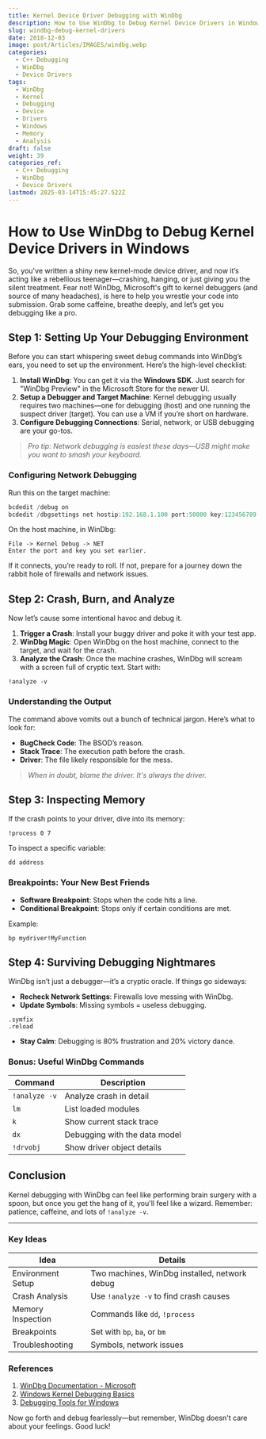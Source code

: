 ```yaml
---
title: Kernel Device Driver Debugging with WinDbg
description: How to Use WinDbg to Debug Kernel Device Drivers in Windows
slug: windbg-debug-kernel-drivers
date: 2018-12-03
image: post/Articles/IMAGES/windbg.webp
categories:
  - C++ Debugging
  - WinDbg
  - Device Drivers
tags:
  - WinDbg
  - Kernel
  - Debugging
  - Device
  - Drivers
  - Windows
  - Memory
  - Analysis
draft: false
weight: 39
categories_ref:
  - C++ Debugging
  - WinDbg
  - Device Drivers
lastmod: 2025-03-14T15:45:27.522Z
---
```

# How to Use WinDbg to Debug Kernel Device Drivers in Windows

So, you've written a shiny new kernel-mode device driver, and now it’s acting like a rebellious teenager—crashing, hanging, or just giving you the silent treatment. Fear not! WinDbg, Microsoft's gift to kernel debuggers (and source of many headaches), is here to help you wrestle your code into submission. Grab some caffeine, breathe deeply, and let’s get you debugging like a pro.

## Step 1: Setting Up Your Debugging Environment

Before you can start whispering sweet debug commands into WinDbg’s ears, you need to set up the environment. Here’s the high-level checklist:

1. **Install WinDbg**: You can get it via the **Windows SDK**. Just search for "WinDbg Preview" in the Microsoft Store for the newer UI.
2. **Setup a Debugger and Target Machine**: Kernel debugging usually requires two machines—one for debugging (host) and one running the suspect driver (target). You can use a VM if you’re short on hardware.
3. **Configure Debugging Connections**: Serial, network, or USB debugging are your go-tos.

> *Pro tip: Network debugging is easiest these days—USB might make you want to smash your keyboard.*

### Configuring Network Debugging

Run this on the target machine:

```powershell
bcdedit /debug on
bcdedit /dbgsettings net hostip:192.168.1.100 port:50000 key:123456789
```

On the host machine, in WinDbg:

```text
File -> Kernel Debug -> NET
Enter the port and key you set earlier.
```

If it connects, you’re ready to roll. If not, prepare for a journey down the rabbit hole of firewalls and network issues.

## Step 2: Crash, Burn, and Analyze

Now let’s cause some intentional havoc and debug it.

1. **Trigger a Crash**: Install your buggy driver and poke it with your test app.
2. **WinDbg Magic**: Open WinDbg on the host machine, connect to the target, and wait for the crash.
3. **Analyze the Crash**: Once the machine crashes, WinDbg will scream with a screen full of cryptic text. Start with:

```text
!analyze -v
```

### Understanding the Output

The command above vomits out a bunch of technical jargon. Here’s what to look for:

* **BugCheck Code**: The BSOD’s reason.
* **Stack Trace**: The execution path before the crash.
* **Driver**: The file likely responsible for the mess.

> *When in doubt, blame the driver. It's always the driver.*

## Step 3: Inspecting Memory

If the crash points to your driver, dive into its memory:

```text
!process 0 7
```

To inspect a specific variable:

```text
dd address
```

### Breakpoints: Your New Best Friends

* **Software Breakpoint**: Stops when the code hits a line.
* **Conditional Breakpoint**: Stops only if certain conditions are met.

Example:

```text
bp mydriver!MyFunction
```

## Step 4: Surviving Debugging Nightmares

WinDbg isn’t just a debugger—it’s a cryptic oracle. If things go sideways:

* **Recheck Network Settings**: Firewalls love messing with WinDbg.
* **Update Symbols**: Missing symbols = useless debugging.

```text
.symfix
.reload
```

* **Stay Calm**: Debugging is 80% frustration and 20% victory dance.

### Bonus: Useful WinDbg Commands

| Command       | Description                   |
| ------------- | ----------------------------- |
| `!analyze -v` | Analyze crash in detail       |
| `lm`          | List loaded modules           |
| `k`           | Show current stack trace      |
| `dx`          | Debugging with the data model |
| `!drvobj`     | Show driver object details    |

## Conclusion

Kernel debugging with WinDbg can feel like performing brain surgery with a spoon, but once you get the hang of it, you'll feel like a wizard. Remember: patience, caffeine, and lots of `!analyze -v`.

***

### Key Ideas

| Idea              | Details                                       |
| ----------------- | --------------------------------------------- |
| Environment Setup | Two machines, WinDbg installed, network debug |
| Crash Analysis    | Use `!analyze -v` to find crash causes        |
| Memory Inspection | Commands like `dd`, `!process`                |
| Breakpoints       | Set with `bp`, `ba`, or `bm`                  |
| Troubleshooting   | Symbols, network issues                       |

### References

1. [WinDbg Documentation - Microsoft](https://learn.microsoft.com/en-us/windows-hardware/drivers/debugger/)
2. [Windows Kernel Debugging Basics](https://docs.microsoft.com/en-us/windows-hardware/drivers/debugger/kernel-mode-debugging-overview)
3. [Debugging Tools for Windows](https://developer.microsoft.com/en-us/windows/downloads/sdk-archive/)

Now go forth and debug fearlessly—but remember, WinDbg doesn't care about your feelings. Good luck!
